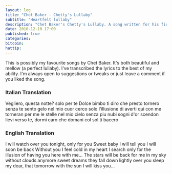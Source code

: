 ```yaml
---
layout: log
title: "Chet Baker - Chetty's Lullaby"
subtitle: "Heartfelt lullaby"
description: "Chet Baker's Chetty's Lullaby. A song written for his first child"
date: 2010-12-10 17:00
published: true
categories: 
bitcoin: 
hattip: 
---
```


This is possibly my favourite songs by Chet Baker. It's both beautiful and mellow (a perfect lullaby). I've transcribed the lyrics to the best of my ability. I'm always open to suggestions or tweaks or just leave a comment if you liked the song.<!--more-->

<div class='embed-container'>
	<object data="https://www.youtube.com/embed/LOwvDHAF5II"></object>
</div>

<div class="lyricbox">
	<div class="col1" lang="it">
		<h3>Italian Translation</h3>
		Vegliero, questa notte? solo per te
		Dolce bimbo ti diro che presto tornero
		senza te
		sento gelo nel mio cuor
		cerco solo l'illusione
		di averti qui con me
		torneran per me le stelle
		nel mio cielo senza piu nubi
		sogni d'or
		scendon lievi verso te,
		dormi caro che domani
		col sol ti bacero
	</div>
	<div class="col2">
		<h3>English Translation</h3>
		I will watch over you tonight, only for you
		Sweet baby I will tell you I will soon be back
		Without you
		I feel cold in my heart
		I search only for the illusion
		of having you here with me...
		The stars will be back for me
		in my sky without clouds anymore
		sweet dreams
		they fall down lightly over you
		sleep my dear, that tomorrow
		with the sun I will kiss you...
	</div>
</div>